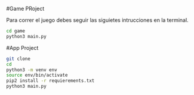 #Game PRoject

Para correr el juego debes seguir las siguietes intrucciones en la terminal.

```sh
cd game
python3 main.py
``` 

#App Project

```sh
git clone
cd 
python3 -m venv env
source env/bin/activate
pip2 install -r requierements.txt
python3 main.py
```